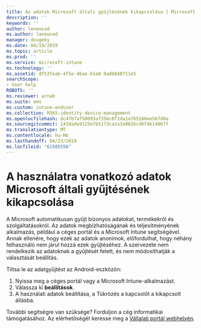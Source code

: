 ```yaml
---
title: Az adatok Microsoft általi gyűjtésének kikapcsolása | Microsoft Docs
description: ''
keywords: ''
author: lenewsad
ms.author: lanewsad
manager: dougeby
ms.date: 04/19/2019
ms.topic: article
ms.prod: ''
ms.service: microsoft-intune
ms.technology: ''
ms.assetid: df53feab-4f5e-46ae-b1e8-9adb048711e5
searchScope:
- User help
ROBOTS: ''
ms.reviewer: arnab
ms.suite: ems
ms.custom: intune-enduser
ms.collection: M365-identity-device-management
ms.openlocfilehash: dc47b7af50093af356c0f2da1a765160ee567d0a
ms.sourcegitcommit: 143dade9125e7b5173ca2a3a902bcd6f4b14067f
ms.translationtype: MT
ms.contentlocale: hu-HU
ms.lasthandoff: 04/23/2019
ms.locfileid: "61505556"
---
```

# <a name="turn-off-microsoft-usage-data-collection"></a>A használatra vonatkozó adatok Microsoft általi gyűjtésének kikapcsolása

A Microsoft automatikusan gyűjt bizonyos adatokat, termékekről és szolgáltatásokról. Az adatok megbízhatóságának és teljesítményének alkalmazás, például a céges portál és a Microsoft Intune segítségével. Annak ellenére, hogy ezek az adatok anonimok, előfordulhat, hogy néhány felhasználó nem járul hozzá ezek gyűjtéséhez. A szervezete nem rendelkezik az adatoknak a gyűjtését felett, és nem módosíthatják a választását beállítás.   

Tiltsa le az adatgyűjtést az Android-eszközön:  

1. Nyissa meg a céges portál vagy a Microsoft Intune-alkalmazást.
2. Válassza ki **beállítások**.
3. A használati adatok beállítása, a Tükrözés a kapcsolót a kikapcsolt állásba. 

További segítségre van szüksége? Forduljon a cég informatikai támogatásához. Az elérhetőségét keresse meg a [Vállalati portál webhelyén](https://go.microsoft.com/fwlink/?linkid=2010980).
